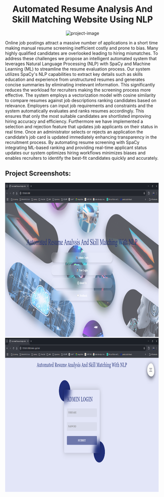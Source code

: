 <h1 align="center" id="title">Automated Resume Analysis And Skill Matching Website Using NLP</h1>

<p align="center"><img src="https://socialify.git.ci/vvenkatasaianand/Automated_Resume_Analysis_And_Skill_Matching_Website_using_NLP/image?custom_description=Django+Application&amp;description=1&amp;font=Bitter&amp;language=1&amp;name=1&amp;pattern=Transparent&amp;theme=Auto" alt="project-image"></p>

<p id="description">Online job postings attract a massive number of applications in a short time making manual resume screening inefficient costly and prone to bias. Many highly qualified candidates are overlooked leading to hiring mismatches. To address these challenges we propose an intelligent automated system that leverages Natural Language Processing (NLP) with SpaCy and Machine Learning (ML) to streamline the resume evaluation process. Our system utilizes SpaCy's NLP capabilities to extract key details such as skills education and experience from unstructured resumes and generates concise summaries by eliminating irrelevant information. This significantly reduces the workload for recruiters making the screening process more effective. The system employs a vectorization model with cosine similarity to compare resumes against job descriptions ranking candidates based on relevance. Employers can input job requirements and constraints and the system automatically evaluates and ranks resumes accordingly. This ensures that only the most suitable candidates are shortlisted improving hiring accuracy and efficiency. Furthermore we have implemented a selection and rejection feature that updates job applicants on their status in real time. Once an administrator selects or rejects an application the candidate’s job card is updated immediately enhancing transparency in the recruitment process. By automating resume screening with SpaCy integrating ML-based ranking and providing real-time applicant status updates our system optimizes hiring workflows minimizes biases and enables recruiters to identify the best-fit candidates quickly and accurately.</p>

<h2>Project Screenshots:</h2>

<img src="https://github.com/vvenkatasaianand/Automated_Resume_Analysis_And_Skill_Matching_Website_using_NLP/blob/main/Documentations/Screens/Main%20Screens/1.Home%20Screen.png" alt="project-screenshot" width="500" height="500/">

<img src="Documentations/Screens/Main Screens/2.Admin Login.png" alt="project-screenshot" width="500" height="500/">
